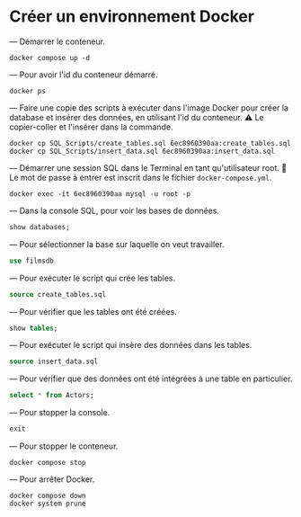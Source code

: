 # Créer un environnement Docker

— Démarrer le conteneur.

```
docker compose up -d
```

— Pour avoir l'id du conteneur démarré.

```
docker ps
```

— Faire une copie des scripts à exécuter dans l'image Docker pour créer la database et insérer des données, en utilisant l'id du conteneur.
⚠️ Le copier-coller et l'insérer dans la commande.

```
docker cp SQL_Scripts/create_tables.sql 6ec8960390aa:create_tables.sql
docker cp SQL_Scripts/insert_data.sql 6ec8960390aa:insert_data.sql
```

— Démarrer une session SQL dans le Terminal en tant qu'utilisateur root.
🎈 Le mot de passe à entrer est inscrit dans le fichier `docker-compose.yml`.

```
docker exec -it 6ec8960390aa mysql -u root -p
```

— Dans la console SQL, pour voir les bases de données.

```sql
show databases;
```

— Pour sélectionner la base sur laquelle on veut travailler.

```sql
use filmsdb
```

— Pour exécuter le script qui crée les tables.

```sql
source create_tables.sql
```

— Pour vérifier que les tables ont été créées.

```sql
show tables;
```

— Pour exécuter le script qui insère des données dans les tables.

```sql
source insert_data.sql
```

— Pour vérifier que des données ont été intégrées à une table en particulier.

```sql
select * from Actors;
```

— Pour stopper la console.

```sql
exit
```

— Pour stopper le conteneur.

```
docker compose stop
```

— Pour arrêter Docker.

```
docker compose down
docker system prune
```
